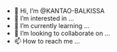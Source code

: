 - 👋 Hi, I’m @KANTAO-BALKISSA
- 👀 I’m interested in ...
- 🌱 I’m currently learning ...
- 💞️ I’m looking to collaborate on ...
- 📫 How to reach me ...

<!---
KANTAO-BALKISSA/KANTAO-BALKISSA is a ✨ special ✨ repository because its `README.md` (this file) appears on your GitHub profile.
You can click the Preview link to take a look at your changes.
--->
